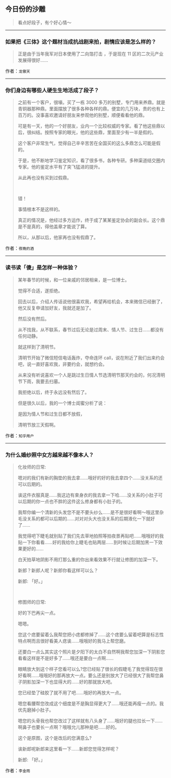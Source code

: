 ## 今日份的沙雕

> 看点好段子，有个好心情～


 
---

### 如果把《三体》这个题材当成抗战剧来拍，剧情应该是怎么样的？

> 正是由于当年我军对日本使用了二向箔打击 ，于是现在 11 区的二次元产业发展得很好……


作者：`龙傲天`

---

### 你们身边有哪些人硬生生地活成了段子？

> 之前有一个客户，很壕。买了一栋 3000 多万的别墅，专门用来养鼎。就是青铜器那种鼎。里面摆放了很多各种各样的鼎。便宜的几万块，贵的也有上百万的。没事喜欢邀请好朋友来参观他的别墅，顺便看看他的鼎。
> 
> 可是有一天，他的一个好朋友，业内一个比较权威的专家。看了他这些鼎以后，很纠结。按照专家的眼光，他的这些鼎，里面至少有一半是假的。
> 
> 这个客户非常生气，觉得自己辛辛苦苦在全国买的这么多鼎怎么可能是假的。
> 
> 于是，他不断地学习鉴定知识，看了很多书，各种专研。多种渠道结交圈内专家。他的鉴定水平有了突飞猛进的提升。
> 
> 从此再也没有买到过假鼎。
> 
>  
> 
> 错！
> 
> 事情根本不是这样的。
> 
> 真正的情况是，他经过多方运作，终于成了某某鉴定协会的副会长。这个鼎是不是真的，得他盖章才能说了算。
> 
> 所以，从那以后，他家再也没有假鼎了。


作者：`夜晚的酒`

---

### 读书读「傻」是怎样一种体验？

> 某年春节的时候，和一位亲戚的邻居相亲，是一位博士。
> 
> 觉得不合适，遂拒绝。
> 
> 回去以后，介绍人传话说他很喜欢我，希望再给机会，本来微信已经删了，他又反复申请加好友，我就还是加了。
> 
> 然后没有然后。
> 
> 从不找我，从不联系，春节过后无论是过周末、情人节、过生日……都没有任何动静。
> 
> 就这样到了清明节。
> 
> 清明节开始了微信短信电话轰炸，夺命连环 call，说在附近了我们出来约会吧，说一直好喜欢我，非要约会，就想约会。
> 
> 从来没有听说喜欢一个人是跳过生日情人节选清明节那天约会的，何况清明节下雨，我要去扫墓。
> 
> 我拒绝以后，终于永远没有然后了。
> 
> 但是很久以后，我的一个博士闺蜜分析了说：
> 
> 是因为情人节和过生日都不放假，
> 
> 清明节放三天假啊。


作者：`知乎用户`

---

### 为什么婚纱照中女方越来越不像本人？

> 化妆师的日常:
> 
> 嗯对的我们有新的胸垫的我去拿……哦好的好的我去拿四个……没关系的还可以后期的。
> 
> 诶这件衣服真是……我这边有束身衣的我去拿一下哈……没关系的小肚子可以后期的你一点也不胖的这件这么修身都有小肚子的。
> 
> 我帮你编一个清新的头发您不是不要头纱么……是不是很好看啊～哦这里杂毛没关系的都可以后期的……对对对头大也没关系的后期液化一下就好了……
> 
> 我觉得吧下睫毛就别贴了我们先去草地拍照等拍夜景再贴吧……哦哦好的我贴一下你看看……好的我给你上睫毛也贴两层……到时候让后期加黑一下效果更好的……
> 
> 白天拍草地阴影不用打那么重的你出来看效果不行就让修图的加深一下。
> 
> 新郎？新郎人呢？新郎你看这样可以么？
> 
> 新郎: 「好。」
> 
>  
> 
> 修图师的日常:
> 
> 好的下巴再尖一点。
> 
> 嗯嗯。
> 
> 您这个痣要留着么我帮您把小痣都修掉了……这个痣要么留着吧算是标志性特点啊而且很好看美人痣诶……哦哦好的我马上帮您磨。
> 
> 还要白一点么其实这个照片是夕阳下的太白不自然啊我帮您加深一下阴影您看看这样是不是好多了……哦还是要白一点啊……
> 
> 眼睛放大到这个样子您看可以么?您已经贴了很长的假睫毛了我觉得现在很好看啊……哦哦好的那再放大一点。要么还是别放大了已经很大了我帮您鼻子阴影加深一下也显得大的……好的那就放大吧。
> 
> 您已经垫了硅胶了就不用了吧……哦好的再放大一点。
> 
> 嗯您看腰帮您改成这个细度是不是胸显得更大了……哦还能再瘦一点的。我优先磨掉小肚子。
> 
> 嗯您的头骨我也帮您改过了这样就有八头身了……哦好的腿也拉长一下……啊鼻子也要长一点啊？哦哦允儿那种是吧……好的。
> 
> 这个是原图，这个是改后的您满意么?
> 
> 诶新郎呢新郎来这里看一下……新郎您觉得怎样呢？
> 
> 新郎: 「好。」


作者：`李金雨`